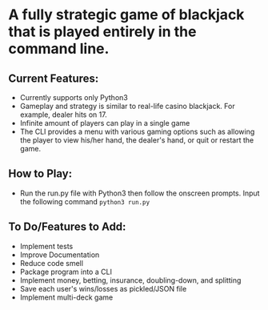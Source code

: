 A fully strategic game of blackjack that is played entirely in the command line.
===

Current Features:
---
- Currently supports only Python3
- Gameplay and strategy is similar to real-life casino blackjack. For example, dealer hits on 17.
- Infinite amount of players can play in a single game
- The CLI provides a menu with various gaming options such as allowing the player to view his/her hand, the dealer's hand, or quit or restart the game.

How to Play:
---
- Run the run.py file with Python3 then follow the onscreen prompts. Input the following command `python3 run.py`

To Do/Features to Add:
---
- Implement tests
- Improve Documentation
- Reduce code smell
- Package program into a CLI
- Implement money, betting, insurance, doubling-down, and splitting
- Save each user's wins/losses as pickled/JSON file
- Implement multi-deck game
